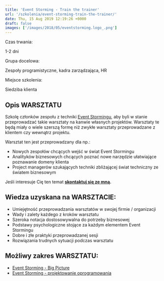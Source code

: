 ```yaml
---
title: 'Event Storming - Train the trainer'
url: '/szkolenia/event-storming-train-the-trainer/'
date: Thu, 15 Aug 2019 12:19:26 +0000
draft: false
images: ['/images/2018/05/eventstorming.logo_.png']
---
```


Czas trwania:

1-2 dni

Grupa docelowa:

Zespoły programistyczne, kadra zarządzająca, HR

Miejsce szkolenia:

Siedziba klienta

## Opis WARSZTATU

Szkolę członków zespołu z techniki [Event Stormingu](/2018/12/06/event-storming-jak-szybko-odkrywac-nieznane/), aby byli w stanie przeprowadzać takie warsztaty na kanwie własnych projektów. Warsztaty te będą miały o wiele szerszą formę niż zwykłe warsztaty przeprowadzane z klientem czy wewnątrz projektu.

Warsztat ten jest przeprowadzany dla np.:

 *   Nowych zespołów chcących wejść w świat Event Stormingu
 *   Analityków biznesowych chcących poznać nowe narzędzie ułatwiające poznawanie domeny klienta
 *   Project managerów szukających techniki zbliżającej świat techniczny ze światem biznesowym

Jeśli interesuje Cię ten temat **[skontaktuj się ze mną](/kontakt).**

## Wiedza uzyskana na WARSZTACIE:

 *   Umiejętność przeprowadzania warsztatów w swojej firmie / organizacji
 *   Wady i zalety każdego z kroków warsztatu
 *   Szeroka notacja dostosowywalna do potrzeby biznesowej
 *   Podstawy psychologiczne stojące za każdym elementem Event Stormingu
 *   Dobre i złe praktyki przeprowadzanej sesji
 *   Rozwiązania trudnych sytuacji podczas warsztatu

## Możliwy zakres WARSZTATU:

 *   [Event Storming - Big Picture](/szkolenia/event-storming-big-picture/)
 *   [Event Storming - projektowanie oprogramowania](/szkolenia/event-storming-projektowanie-oprogramowania)